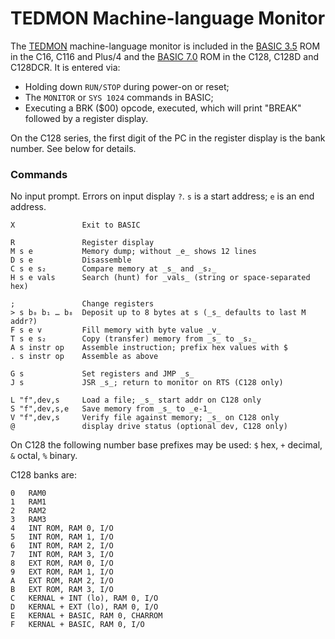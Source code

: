 TEDMON Machine-language Monitor
===============================

The [TEDMON] machine-language monitor is included in the [BASIC 3.5] ROM in
the C16, C116 and Plus/4 and the [BASIC 7.0] ROM in the C128, C128D and
C128DCR. It is entered via:
- Holding down `RUN/STOP` during power-on or reset;
- The `MONITOR` or `SYS 1024` commands in BASIC;
- Executing a BRK ($00) opcode, executed, which will print "BREAK" followed
  by a register display.

On the C128 series, the first digit of the PC in the register display is
the bank number. See below for details.

### Commands

No input prompt. Errors on input display `?`.
`s` is a start address; `e` is an end address.

    X               Exit to BASIC

    R               Register display
    M s e           Memory dump; without _e_ shows 12 lines
    D s e           Disassemble
    C s e s₂        Compare memory at _s_ and _s₂_
    H s e vals      Search (hunt) for _vals_ (string or space-separated hex)

    ;               Change registers
    > s b₀ b₁ … b₈  Deposit up to 8 bytes at s (_s_ defaults to last M addr?)
    F s e v         Fill memory with byte value _v_
    T s e s₂        Copy (transfer) memory from _s_ to _s₂_
    A s instr op    Assemble instruction; prefix hex values with $
    . s instr op    Assemble as above

    G s             Set registers and JMP _s_
    J s             JSR _s_; return to monitor on RTS (C128 only)

    L "f",dev,s     Load a file; _s_ start addr on C128 only
    S "f",dev,s,e   Save memory from _s_ to _e-1_
    V "f",dev,s     Verify file against memory; _s_ on C128 only
    @               display drive status (optional dev, C128 only)

On C128 the following number base prefixes may be used:
`$` hex, `+` decimal, `&` octal, `%` binary.

C128 banks are:

    0   RAM0
    1   RAM1
    2   RAM2
    3   RAM3
    4   INT ROM, RAM 0, I/O
    5   INT ROM, RAM 1, I/O
    6   INT ROM, RAM 2, I/O
    7   INT ROM, RAM 3, I/O
    8   EXT ROM, RAM 0, I/O
    9   EXT ROM, RAM 1, I/O
    A   EXT ROM, RAM 2, I/O
    B   EXT ROM, RAM 3, I/O
    C   KERNAL + INT (lo), RAM 0, I/O
    D   KERNAL + EXT (lo), RAM 0, I/O
    E   KERNAL + BASIC, RAM 0, CHARROM
    F   KERNAL + BASIC, RAM 0, I/O


<!-------------------------------------------------------------------->
[BASIC 3.5]: https://www.c64-wiki.com/wiki/BASIC_3.5
[BASIC 7.0]: https://www.c64-wiki.com/wiki/BASIC_7.0
[TEDMON]: https://www.c64-wiki.com/wiki/TEDMON
